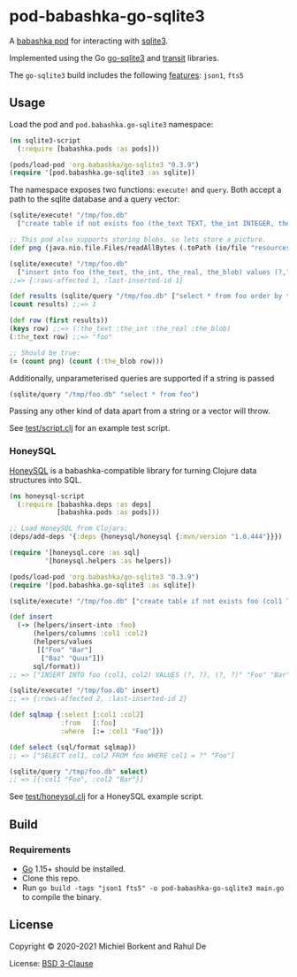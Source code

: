 # pod-babashka-go-sqlite3

A [babashka pod](https://github.com/babashka/babashka.pods) for interacting with [sqlite3](https://www.sqlite.org/index.html).

Implemented using the Go [go-sqlite3](https://github.com/mattn/go-sqlite3) and [transit](https://github.com/russolsen/transit) libraries.

The `go-sqlite3` build includes the following [features](https://pkg.go.dev/github.com/mattn/go-sqlite3#readme-features): `json1`, `fts5`

## Usage

Load the pod and `pod.babashka.go-sqlite3` namespace:

``` clojure
(ns sqlite3-script
  (:require [babashka.pods :as pods]))

(pods/load-pod 'org.babashka/go-sqlite3 "0.3.9")
(require '[pod.babashka.go-sqlite3 :as sqlite])
```

The namespace exposes two functions: `execute!` and `query`. Both accept a path
to the sqlite database and a query vector:

``` clojure
(sqlite/execute! "/tmp/foo.db"
  ["create table if not exists foo (the_text TEXT, the_int INTEGER, the_real REAL, the_blob BLOB)"])

;; This pod also supports storing blobs, so lets store a picture.
(def png (java.nio.file.Files/readAllBytes (.toPath (io/file "resources/babashka.png"))))

(sqlite/execute! "/tmp/foo.db"
  ["insert into foo (the_text, the_int, the_real, the_blob) values (?,?,?,?)" "foo" 1 3.14 png])
;;=> {:rows-affected 1, :last-inserted-id 1}

(def results (sqlite/query "/tmp/foo.db" ["select * from foo order by the_int asc"]))
(count results) ;;=> 1

(def row (first results))
(keys row) ;;=> (:the_text :the_int :the_real :the_blob)
(:the_text row) ;;=> "foo"

;; Should be true:
(= (count png) (count (:the_blob row)))
```

Additionally, unparameterised queries are supported if a string is passed
```clojure
(sqlite/query "/tmp/foo.db" "select * from foo")
```

Passing any other kind of data apart from a string or a vector will throw.

See [test/script.clj](test/script.clj) for an example test script.

### HoneySQL

[HoneySQL](https://github.com/seancorfield/honeysql) is a babashka-compatible
library for turning Clojure data structures into SQL.

``` clojure
(ns honeysql-script
  (:require [babashka.deps :as deps]
            [babashka.pods :as pods]))

;; Load HoneySQL from Clojars:
(deps/add-deps '{:deps {honeysql/honeysql {:mvn/version "1.0.444"}}})

(require '[honeysql.core :as sql]
         '[honeysql.helpers :as helpers])

(pods/load-pod 'org.babashka/go-sqlite3 "0.3.9")
(require '[pod.babashka.go-sqlite3 :as sqlite])

(sqlite/execute! "/tmp/foo.db" ["create table if not exists foo (col1 TEXT, col2 TEXT)"])

(def insert
  (-> (helpers/insert-into :foo)
      (helpers/columns :col1 :col2)
      (helpers/values
       [["Foo" "Bar"]
        ["Baz" "Quux"]])
      sql/format))
;; => ["INSERT INTO foo (col1, col2) VALUES (?, ?), (?, ?)" "Foo" "Bar" "Baz" "Quux"]

(sqlite/execute! "/tmp/foo.db" insert)
;; => {:rows-affected 2, :last-inserted-id 2}

(def sqlmap {:select [:col1 :col2]
             :from   [:foo]
             :where  [:= :col1 "Foo"]})

(def select (sql/format sqlmap))
;; => ["SELECT col1, col2 FROM foo WHERE col1 = ?" "Foo"]

(sqlite/query "/tmp/foo.db" select)
;; => [{:col1 "Foo", :col2 "Bar"}]
```

See [test/honeysql.clj](test/honeysql.clj) for a HoneySQL example script.

## Build

### Requirements

- [Go](https://golang.org/dl/) 1.15+ should be installed.
- Clone this repo.
- Run `go build -tags "json1 fts5" -o pod-babashka-go-sqlite3 main.go` to compile the binary.

## License

Copyright © 2020-2021 Michiel Borkent and Rahul De

License: [BSD 3-Clause](https://opensource.org/licenses/BSD-3-Clause)
